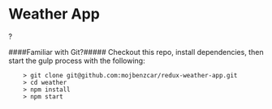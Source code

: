 # Weather App
?

####Familiar with Git?#####
Checkout this repo, install dependencies, then start the gulp process with the following:

```
	> git clone git@github.com:mojbenzcar/redux-weather-app.git
	> cd weather
	> npm install
	> npm start
```
